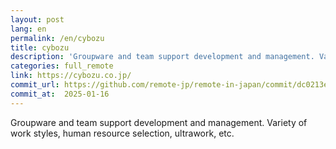 ```yaml
---
layout: post
lang: en
permalink: /en/cybozu
title: cybozu
description: 'Groupware and team support development and management. Variety of work styles, human resource selection, ultrawork, etc.'
categories: full_remote
link: https://cybozu.co.jp/
commit_url: https://github.com/remote-jp/remote-in-japan/commit/dc0213e5d3bf547e1dd7b4da3b612a689016ef3e
commit_at:  2025-01-16
---
```


<p>Groupware and team support development and management. Variety of work styles, human resource selection, ultrawork, etc.</p>
